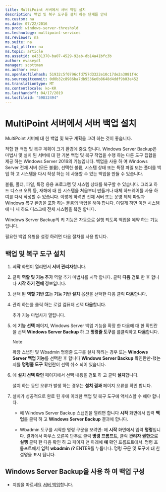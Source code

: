 ```yaml
---
title: MultiPoint 서버에서 서버 백업 설치
description: 백업 및 복구 도구를 설치 하는 단계를 안내
ms.custom: na
ms.date: 07/22/2016
ms.prod: windows-server-threshold
ms.technology: multipoint-services
ms.reviewer: na
ms.suite: na
ms.tgt_pltfrm: na
ms.topic: article
ms.assetid: e4331370-ba07-4529-92ab-db14a41bfc3b
author: evaseydl
manager: scottman
ms.author: evas
ms.openlocfilehash: 51932c5f0796cfd757d3322e10c17de2a3081f4c
ms.sourcegitcommit: 0d0b32c8986ba7db9536e0b8648d4ddf9b03e452
ms.translationtype: MT
ms.contentlocale: ko-KR
ms.lasthandoff: 04/17/2019
ms.locfileid: "59832494"
---
```

# <a name="install-server-backup-on-your-multipoint-server"></a>MultiPoint 서버에서 서버 백업 설치
MultiPoint 서버에 대 한 백업 및 복구 계획을 고려 하는 것이 좋습니다.
  
적합 한 백업 및 복구 계획이 크기 환경에 중요 합니다. Windows Server Backup은 마법사 및 설치 된 서버에 대 한 기본 백업 및 복구 작업을 수행 하는 다른 도구 집합을 제공 하는 Windows Server 2016의 기능입니다. 백업을 사용 하 여 Windows Server 전체 서버 (모든 볼륨), 선택한 볼륨, 시스템 상태 또는 특정 파일 또는 폴더를 백업 하 고 시스템을 다시 작성 하는 데 사용할 수 있는 백업을 만들 수 있습니다.  
  
볼륨, 폴더, 파일, 특정 응용 프로그램 및 시스템 상태를 복구할 수 있습니다. 그리고 하드 디스크 오류 등, 재해에 대 한 시스템을 처음부터 만들거나 대체 하드웨어를 사용 하 여를 다시 작성할 수 있습니다. 이렇게 하려면 전체 서버 또는 운영 체제 파일과 Windows 복구 환경을 포함 하는 볼륨의 백업을 해야 합니다. 이렇게 하면 이전 시스템에 나 새 하드 디스크에 전체 시스템을 복원 합니다.  
  
Windows Server Backup의 키 기능은 자동으로 실행 되도록 백업을 예약 하는 기능입니다.  
  
필요한 백업 유형을 설정 하려면 다음 절차를 사용 합니다.  
  
## <a name="install-backup-and-recovery-tools"></a>백업 및 복구 도구 설치  
  
1.  **시작** 화면이 열리면서 **서버 관리자**합니다.  
  
2.  클릭 **역할 및 기능 추가** 역할 추가 마법사를 시작 합니다. 클릭 **다음** 검토 한 후 합니다 **시작 하기 전에** 정보입니다.  
  
3.  선택 된 **역할 기반 또는 기능 기반 설치** 옵션을 선택한 다음 클릭 **다음**합니다.  
  
4.  관리 하는를 클릭 하는 로컬 컴퓨터 선택 **다음**합니다.  
  
    추가 기능 마법사가 열립니다.  
  
5.  에 **기능 선택** 페이지, Windows Server 백업 기능을 확장 한 다음에 대 한 확인란을 선택 **Windows Server Backup** 하 고 **명령줄 도구**를 를클릭하고 **다음**합니다.  
  
    > [!NOTE]  
    > 확장 스냅인 및 Wbadmin 명령줄 도구를 설치 하려는 경우 또는 **Windows Server 백업 기능**를 선택한 후 합니다 **Windows Server Backup** 확인란만-했는지를 **명령줄 도구** 확인란이 선택 취소 되어 있습니다.  
  
6.  에 **설치 선택 확인** 페이지에서 선택 내용을 검토 하 고 클릭 **설치**합니다.  
  
    설치 하는 동안 오류가 발생 하는 경우는 **설치 결과** 페이지 오류를 확인 합니다.  
  
7.  설치가 성공적으로 완료 된 후에 이러한 백업 및 복구 도구에 액세스할 수 해야 합니다.  
  
    -   에 Windows Server Backup 스냅인을 열려면 합니다 **시작** 화면에서 입력 **백업**를 클릭 하 고 **Windows Server Backup** 결과에 합니다.  
  
    -   Wbadmin 도구를 시작한 명령 구문을 보려면: 에 **시작** 화면에서 입력 **명령**입니다. 결과에서 마우스 오른쪽 단추로 클릭 **명령 프롬프트**, 클릭 **관리자 권한으로 실행** 클릭 한 다음 확인 하 고 페이지 맨 아래에 **예** 확인 프롬프트에서. 명령 프롬프트에서 입력 **wbadmin /?** ENTER를 누릅니다. 명령 구문 및 도구에 대 한 설명을 표시 됩니다.  
  
## <a name="configure-backups-using-windows-server-backup"></a>Windows Server Backup을 사용 하 여 백업 구성  
  
-   지침을 따르세요 [서버 백업](https://technet.microsoft.com/library/cc753528.aspx)합니다. 